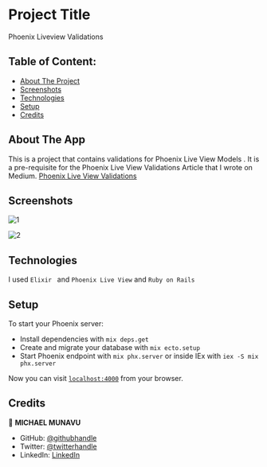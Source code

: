 
# Project Title
Phoenix Liveview Validations



## Table of Content:

- [About The Project](#about-the-app)
- [Screenshots](#screenshots)
- [Technologies](#technologies)
- [Setup](#setup)
- [Credits](#credits)


## About The App
 This is a project that contains validations for  Phoenix Live View Models .
 It is a pre-requisite for the Phoenix Live View Validations Article that I wrote on Medium.
 [Phoenix Live View Validations](https://michaelmunavu83.medium.com/phoenix-live-view-validations-1e3b0b0b0b1a)

## Screenshots

![1](https://user-images.githubusercontent.com/86654131/226243076-91716cad-38ed-4fb8-b4e9-9c5c0e43438c.png)

![2](https://user-images.githubusercontent.com/86654131/226243085-9fdc0d77-0bdf-47bf-b666-e8cc1f2ea67e.png)






## Technologies
I used `Elixir ` and `Phoenix Live View` and `Ruby on Rails`

## Setup
To start your Phoenix server:

  * Install dependencies with `mix deps.get`
  * Create and migrate your database with `mix ecto.setup`
  * Start Phoenix endpoint with `mix phx.server` or inside IEx with `iex -S mix phx.server`

Now you can visit [`localhost:4000`](http://localhost:4000) from your browser.




## Credits
👤 **MICHAEL MUNAVU**

- GitHub: [@githubhandle](https://github.com/MICHAELMUNAVU83)
- Twitter: [@twitterhandle](https://twitter.com/MichaelTrance1)
- LinkedIn: [LinkedIn](https://www.linkedin.com/in/michael-munavu-78703a218/)


